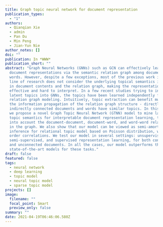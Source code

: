 ```yaml
---
title: Graph topic neural network for document representation
publication_types:
  - "1"
authors:
  - Qianqian Xie
  - admin
  - Pan Du
  - Min Peng
  - Jian-Yun Nie
author_notes: []
doi: ""
publication: In *WWW*
publication_short: ""
abstract: "Graph Neural Networks (GNNs) such as GCN can effectively learn
  document representations via the semantic relation graph among documents and
  words. However, despite a few exceptions, most of the previous work in this
  line of research does not consider the underlying topical semantics inherited
  in document contents and the relation graph, making the representations less
  effective and hard to interpret. In a few recent studies trying to incorporate
  latent topics into GNNs, the topics have been learned independently from the
  relation graph modeling. Intuitively, topic extraction can benefit much from
  the information propagation of the relation graph structure - directly and
  indirectly connected documents and words have similar topics. In this paper,
  we propose a novel Graph Topic Neural Network (GTNN) model to mine latent
  topic semantics for interpretable document representation learning, taking
  into account the document-document, document-word, and word-word relationships
  in the graph. We also show that our model can be viewed as semi-amortized
  inference for relational topic model based on Poisson distribution, with high
  order correlations. We test our model in several settings: unsupervised,
  semi-supervised, and supervised representation learning, for both connected
  and unconnected documents. In all the cases, our model outperforms the
  state-of-the-art models for these tasks."
draft: false
featured: false
tags:
  - neural network
  - deep learning
  - topic model
  - neural topic model
  - sparse topic model
projects: []
image:
  filename: ""
  focal_point: Smart
  preview_only: false
summary: ""
date: 2021-04-19T06:46:06.580Z
---
```

